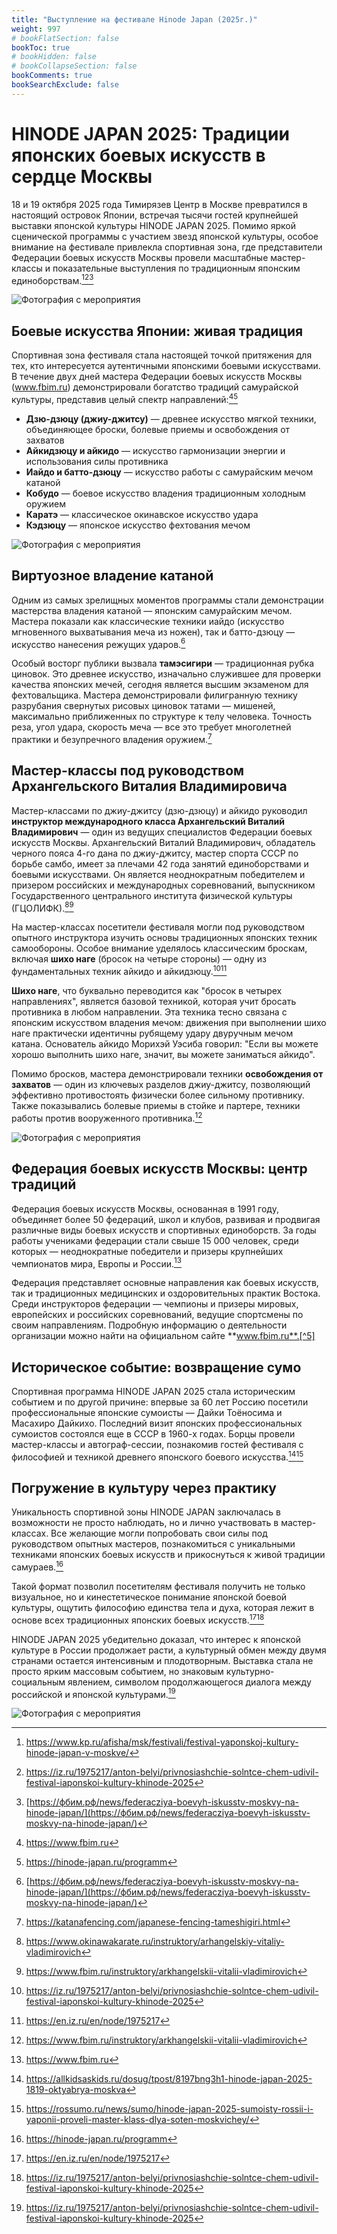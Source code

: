 ```yaml
---
title: "Выступление на фестивале Hinode Japan (2025г.)"
weight: 997
# bookFlatSection: false
bookToc: true
# bookHidden: false
# bookCollapseSection: false
bookComments: true
bookSearchExclude: false
---
```


# HINODE JAPAN 2025: Традиции японских боевых искусств в сердце Москвы

18 и 19 октября 2025 года Тимирязев Центр в Москве превратился в настоящий островок Японии, встречая тысячи гостей крупнейшей выставки японской культуры HINODE JAPAN 2025. Помимо яркой сценической программы с участием звезд японской культуры, особое внимание на фестивале привлекла спортивная зона, где представители Федерации боевых искусств Москвы провели масштабные мастер-классы и показательные выступления по традиционным японским единоборствам.[^1][^4][^66]

![Фотография с мероприятия](/2025_hinode_7.png)

## Боевые искусства Японии: живая традиция

Спортивная зона фестиваля стала настоящей точкой притяжения для тех, кто интересуется аутентичными японскими боевыми искусствами. В течение двух дней мастера Федерации боевых искусств Москвы (www.fbim.ru) демонстрировали богатство традиций самурайской культуры, представив целый спектр направлений:[^5][^7]

- **Дзю-дзюцу (джиу-джитсу)** — древнее искусство мягкой техники, объединяющее броски, болевые приемы и освобождения от захватов
- **Айкидзюцу и айкидо** — искусство гармонизации энергии и использования силы противника
- **Иайдо и батто-дзюцу** — искусство работы с самурайским мечом катаной
- **Кобудо** — боевое искусство владения традиционным холодным оружием
- **Каратэ** — классическое окинавское искусство удара
- **Кэдзюцу** — японское искусство фехтования мечом
  
![Фотография с мероприятия](/2025_hinode_3.jpg)

## Виртуозное владение катаной

Одним из самых зрелищных моментов программы стали демонстрации мастерства владения катаной — японским самурайским мечом. Мастера показали как классические техники иайдо (искусство мгновенного выхватывания меча из ножен), так и батто-дзюцу — искусство нанесения режущих ударов.[^66]

Особый восторг публики вызвала **тамэсигири** — традиционная рубка циновок. Это древнее искусство, изначально служившее для проверки качества японских мечей, сегодня является высшим экзаменом для фехтовальщика. Мастера демонстрировали филигранную технику разрубания свернутых рисовых циновок татами — мишеней, максимально приближенных по структуре к телу человека. Точность реза, угол удара, скорость меча — все это требует многолетней практики и безупречного владения оружием.[^9]

## Мастер-классы под руководством Архангельского Виталия Владимировича

Мастер-классами по джиу-джитсу (дзю-дзюцу) и айкидо руководил **инструктор международного класса Архангельский Виталий Владимирович** — один из ведущих специалистов Федерации боевых искусств Москвы. Архангельский Виталий Владимирович, обладатель черного пояса 4-го дана по джиу-джитсу, мастер спорта СССР по борьбе самбо, имеет за плечами 42 года занятий единоборствами и боевыми искусствами. Он является неоднократным победителем и призером российских и международных соревнований, выпускником Государственного центрального института физической культуры (ГЦОЛИФК).[^11][^12]

На мастер-классах посетители фестиваля могли под руководством опытного инструктора изучить основы традиционных японских техник самообороны. Особое внимание уделялось классическим броскам, включая **шихо наге** (бросок на четыре стороны) — одну из фундаментальных техник айкидо и айкидзюцу.[^4][^14]

**Шихо наге**, что буквально переводится как "бросок в четырех направлениях", является базовой техникой, которая учит бросать противника в любом направлении. Эта техника тесно связана с японским искусством владения мечом: движения при выполнении шихо наге практически идентичны рубящему удару двуручным мечом катана. Основатель айкидо Морихэй Уэсиба говорил: "Если вы можете хорошо выполнить шихо наге, значит, вы можете заниматься айкидо".

Помимо бросков, мастера демонстрировали техники **освобождения от захватов** — один из ключевых разделов джиу-джитсу, позволяющий эффективно противостоять физически более сильному противнику. Также показывались болевые приемы в стойке и партере, техники работы против вооруженного противника.[^12]

![Фотография с мероприятия](/2025_hinode_1.jpg)

## Федерация боевых искусств Москвы: центр традиций

Федерация боевых искусств Москвы, основанная в 1991 году, объединяет более 50 федераций, школ и клубов, развивая и продвигая различные виды боевых искусств и спортивных единоборств. За годы работы учениками федерации стали свыше 15 000 человек, среди которых — неоднократные победители и призеры крупнейших чемпионатов мира, Европы и России.[^5]

Федерация представляет основные направления как боевых искусств, так и традиционных медицинских и оздоровительных практик Востока. Среди инструкторов федерации — чемпионы и призеры мировых, европейских и российских соревнований, ведущие спортсмены по своим направлениям. Подробную информацию о деятельности организации можно найти на официальном сайте **www.fbim.ru**.[^5]

## Историческое событие: возвращение сумо

Спортивная программа HINODE JAPAN 2025 стала историческим событием и по другой причине: впервые за 60 лет Россию посетили профессиональные японские сумоисты — Дайки Тоёносима и Масахиро Дайкихо. Последний визит японских профессиональных сумоистов состоялся еще в СССР в 1960-х годах. Борцы провели мастер-классы и автограф-сессии, познакомив гостей фестиваля с философией и техникой древнего японского боевого искусства.[^22][^24]

## Погружение в культуру через практику

Уникальность спортивной зоны HINODE JAPAN заключалась в возможности не просто наблюдать, но и лично участвовать в мастер-классах. Все желающие могли попробовать свои силы под руководством опытных мастеров, познакомиться с уникальными техниками японских боевых искусств и прикоснуться к живой традиции самураев.[^7]

Такой формат позволил посетителям фестиваля получить не только визуальное, но и кинестетическое понимание японской боевой культуры, ощутить философию единства тела и духа, которая лежит в основе всех традиционных японских боевых искусств.[^14][^4]

HINODE JAPAN 2025 убедительно доказал, что интерес к японской культуре в России продолжает расти, а культурный обмен между двумя странами остается интенсивным и плодотворным. Выставка стала не просто ярким массовым событием, но знаковым культурно-социальным явлением, символом продолжающегося диалога между российской и японской культурами.[^4]

![Фотография с мероприятия](/2025_hinode_2.jpg)

[^1]: https://www.kp.ru/afisha/msk/festivali/festival-yaponskoj-kultury-hinode-japan-v-moskve/

[^4]: https://iz.ru/1975217/anton-belyi/privnosiashchie-solntce-chem-udivil-festival-iaponskoi-kultury-khinode-2025

[^5]: https://www.fbim.ru

[^7]: https://hinode-japan.ru/programm

[^9]: https://katanafencing.com/japanese-fencing-tameshigiri.html

[^11]: https://www.okinawakarate.ru/instruktory/arhangelskiy-vitaliy-vladimirovich

[^12]: https://www.fbim.ru/instruktory/arkhangelskii-vitalii-vladimirovich

[^14]: https://en.iz.ru/en/node/1975217

[^22]: https://allkidsaskids.ru/dosug/tpost/8197bng3h1-hinode-japan-2025-1819-oktyabrya-moskva

[^24]: https://rossumo.ru/news/sumo/hinode-japan-2025-sumoisty-rossii-i-yaponii-proveli-master-klass-dlya-soten-moskvichey/

[^25]: https://hinode-japan.ru

[^26]: https://msk.afishagoroda.ru/events/glavnyi-festival-iaponskoi-kultury-hinode-japan

[^27]: https://www.mskagency.ru/photobank/715954

[^29]: https://texpo.ru/expo/oktyabr-2025/vystavka-yaponskoy-kultury-hinode-japan-/

[^30]: https://www.facebook.com/HikariMartialArtsAcademy/videos/джу-джицу-лагер-хиноде-2025/4041337862850143/

[^31]: https://vk.com/hinodefest

[^32]: https://www.fbim.ru/instruktory

[^34]: https://www.ticketland.ru/vystavochnye-centry/timiryazev-centr/vystavka-yaponskoy-kultury-hinode-japan/

[^35]: https://hinode-japan.ru/catalog

[^36]: https://www.mskagency.ru/materials/3245591

[^37]: https://www.progamer.ru/z-zone/hinode2025.htm

[^38]: https://www.mossambo.ru/clubs/76

[^39]: https://perspectum.info/hinode-japan-2025/

[^40]: https://gamemag.ru/news/196322/hinode-japan-2025-news

[^41]: https://kartasporta.ru/catalogue/sport/federatsiya_boevyh_iskusstv_moskvy_238/

[^42]: https://www.1tv.ru/news/2025-10-18/523703-v_moskve_prohodit_festival_yaponskoy_kultury

[^43]: https://allfest.ru/festival-2025/hinode-japan

[^44]: https://fbim.ru/timetable

[^45]: https://iz.ru/en/node/1975217

[^46]: https://www.facebook.com/100064147835776/photos/1173144261500491/

[^47]: https://vk.com/@takemusu_aiki-tamesigiri

[^48]: https://tickets.vk.ru/moskva/event/glavnyi-festival-iaponskoi-kultury-hinode-japan-60737

[^49]: https://dzen.ru/shorts/68deafd1bed9682af1d99f20

[^50]: https://katanaclubmaster.com/katanaclub-fencing/katanaclub-tameshigiri/290-tameshigiri-cutting

[^52]: https://www.kaminarikan.org/articles/tameshigiri

[^53]: napishi-statiu-o-broske-shikho-noURMmqRSCaG211Eiz1Etg.md

[^55]: https://posta-magazine.ru/article/moscow-weekly-2025-10-08/

[^57]: https://typical-moscow.ru/hinode-japan-2025/

[^59]: https://www.fbim.ru/content/istoricheskoe-fekhtovanie

[^61]: https://www.fbim.ru/content/arnis-eskrima

[^62]: https://mfgo.ru/mk-hinode-2025/

[^64]: https://budojapan.com/video/250709/

[^65]: https://www.fbim.ru/content/kobudo

[^66]: [https://фбим.рф/news/federacziya-boevyh-iskusstv-moskvy-na-hinode-japan/](https://фбим.рф/news/federacziya-boevyh-iskusstv-moskvy-na-hinode-japan/)


